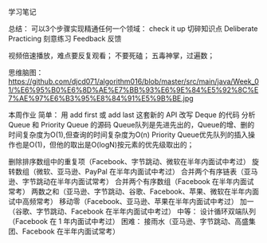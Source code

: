 学习笔记

总结：
可以3个步骤实现精通任何一个领域：
check it up 切碎知识点
Deliberate Practicing 刻意练习
Feedback 反馈

视频倍速播放，难点要反复观看；
不要死磕；
五毒神掌，过遍数；

思维脑图：https://github.com/djcd071/algorithm016/blob/master/src/main/java/Week_01/%E6%95%B0%E6%8D%AE%E7%BB%93%E6%9E%84%E5%92%8C%E7%AE%97%E6%B3%95%E8%84%91%E5%9B%BE.jpg

本周作业
简单：
用 add first 或 add last 这套新的 API 改写 Deque 的代码
分析 Queue 和 Priority Queue 的源码
Queue队列是先进先出的，Queue的增、删的时间复杂度为O(1),但查询的时间复杂度为O(n)
Priority Queue优先队列的插入操作也是O(1)，但他的取出是O(logN)按元素的优先级取出的；

删除排序数组中的重复项（Facebook、字节跳动、微软在半年内面试中考过）
旋转数组（微软、亚马逊、PayPal 在半年内面试中考过）
合并两个有序链表（亚马逊、字节跳动在半年内面试常考）
合并两个有序数组（Facebook 在半年内面试常考）
两数之和（亚马逊、字节跳动、谷歌、Facebook、苹果、微软在半年内面试中高频常考）
移动零（Facebook、亚马逊、苹果在半年内面试中考过）
加一（谷歌、字节跳动、Facebook 在半年内面试中考过）
中等：
设计循环双端队列（Facebook 在 1 年内面试中考过）
困难：
接雨水（亚马逊、字节跳动、高盛集团、Facebook 在半年内面试常考）